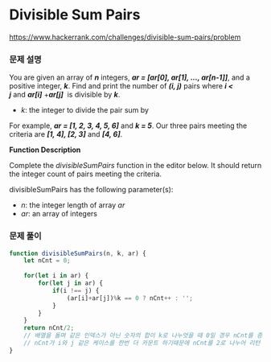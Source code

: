 # Divisible Sum Pairs

https://www.hackerrank.com/challenges/divisible-sum-pairs/problem

### 문제 설명

You are given an array of ***n*** integers, ***ar = [ar[0], ar[1], ..., ar[n-1]]***, and a positive integer, ***k***. Find and print the number of ***(i, j)*** pairs where ***i < j*** and ***ar[i]*** +***ar[j]***  is divisible by ***k***.

- *k*: the integer to divide the pair sum by

For example, ***ar = [1, 2, 3, 4, 5, 6]*** and ***k = 5***. Our three pairs meeting the criteria are ***[1, 4], [2, 3]*** and ***[4, 6]***.

**Function Description**

Complete the *divisibleSumPairs* function in the editor below. It should return the integer count of pairs meeting the criteria.

divisibleSumPairs has the following parameter(s):

- *n*: the integer length of array *ar*
- *ar*: an array of integers


### 문제 풀이

```jsx
function divisibleSumPairs(n, k, ar) {
    let nCnt = 0;
    
    for(let i in ar) {
        for(let j in ar) {
            if(i !== j) {
                (ar[i]+ar[j])%k == 0 ? nCnt++ : '';
            }
        }
    }
    return nCnt/2;
	// 배열을 돌며 같은 인덱스가 아닌 숫자의 합이 k로 나누엇을 때 0일 경우 nCnt를 증가
	// nCnt가 i와 j 같은 케이스를 한번 더 카운트 하기때문에 nCnt를 2로 나누어 리턴
}
```
